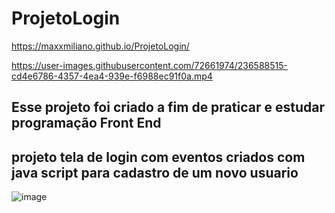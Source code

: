# ProjetoLogin

https://maxxmiliano.github.io/ProjetoLogin/



https://user-images.githubusercontent.com/72661974/236588515-cd4e6786-4357-4ea4-939e-f6988ec91f0a.mp4


## Esse projeto foi criado a fim de praticar e estudar programação Front End
## projeto tela de login com eventos criados com java script para cadastro de um novo usuario 
![image](https://user-images.githubusercontent.com/72661974/236090725-6967e965-f652-4c54-a946-1e9148503f76.png)
